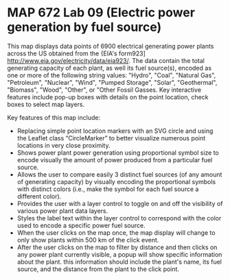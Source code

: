 # MAP 672 Lab 09 (Electric power generation by fuel source)

This map displays data points of 6900 electrical generating power plants across the US obtained from the {EIA's form923] <a href="/">http://www.eia.gov/electricity/data/eia923/</a>. The data contain the total generating capacity of each plant, as well its fuel source(s), encoded as one or more of the following string values: "Hydro", "Coal", "Natural Gas", "Petroleum", "Nuclear", "Wind", "Pumped Storage", "Solar", "Geothermal", "Biomass", "Wood", "Other", or "Other Fossil Gasses.
Key interactive features include pop-up boxes with details on the point location, check boxes to select map layers.

<p>Key features of this map include:
  <ul>
  <li>Replacing simple point location markers with an SVG circle and using the Leaflet class “CircleMarker” to better visualize numerous point locations in very close proximity.</li>
  <li>Shows power plant power generation using proportional symbol size to encode visually the amount of power produced from a particular fuel source.</li>
  <li>Allows the user to compare easily 3 distinct fuel sources (of any amount of generating capacity) by visually encoding the proportional symbols with distinct colors (i.e., make the symbol for each fuel source a different color).</li>
  <li>Provides the user with a layer control to toggle on and off the visibility of various power plant data layers.</li>
  <li>Styles the label text within the layer control to correspond with the color used to encode a specific power fuel source.</li>
  <li>When the user clicks on the map once, the map display will change to only show plants within 500 km of the click event.</li>
  <li>After the user clicks on the map to filter by distance and then clicks on any power plant currently visible, a popup will show specific information about the plant. this information should include the plant's name, its fuel source, and the distance from the plant to the click point.</li>
   </ul>